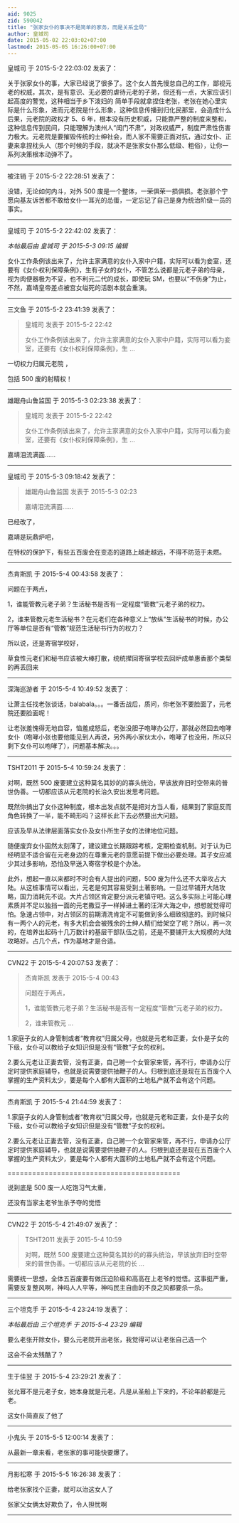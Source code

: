 ```yaml
---
aid: 9025
zid: 590042
title: "张家女仆的事决不是简单的家务，而是关系全局"
author: 皇城司
date: 2015-05-02 22:03:02+07:00
lastmod: 2015-05-05 16:26:00+07:00
---
```


皇城司 于 2015-5-2 22:03:02 发表了：

关于张家女仆的事，大家已经说了很多了。这个女人首先慢怠自己的工作，鄙视元老的权威，其次，是有意识、无必要的虐待元老的子弟，但还有一点，大家应该引起高度的警觉，这种相当于乡下泼妇的 简单手段就拿捏住老张，老张在她心里实际是什么形象，进而元老院是什么形象，这种信息传播到归化民那里，会造成什么后果，元老院的政权才 5、6 年，根本没有历史积威，只能靠严整的制度来整和，这种信息传到民间，只能理解为澳州人“闺门不肃”，对政权威严，制度严肃性伤害力极大。元老院是要摧毁传统的士绅社会，而人家不需要正面对抗，通过女仆、正妻来拿捏枕头人（那个时候的手段，就决不是张家女仆那么低级、粗俗），让你一系列决策根本动弹不了。

---

被注销 于 2015-5-2 22:28:51 发表了：

没错，无论如何内斗，对外 500 废是一个整体，一荣俱荣一损俱损。老张那个宁愿向基友诉苦都不敢给女仆一耳光的怂蛋，一定忘记了自己是身为统治阶级一员的事实。

---

皇城司 于 2015-5-2 22:42:02 发表了：

_本帖最后由 皇城司 于 2015-5-3 09:15 编辑_

女仆工作条例该出来了，允许主家满意的女仆入家中户籍，实际可以看为妾室，还要有《女仆权利保障条例》，生有子女的女仆，不管怎么说都是元老子弟的母亲，视为肉便器极为不妥，也不利元二代的成长，即使玩 SM，也要以“不伤身”为止，不然，嘉靖皇帝差点被宫女缢死的活剧本就会重演。

---

三文鱼 于 2015-5-2 23:41:39 发表了：

> 皇城司 发表于 2015-5-2 22:42
>
> 女仆工作条例该出来了，允许主家满意的女仆入家中户籍，实际可以看为妾室，还要有《女仆权利保障条例》，生 ...

一切权力归属元老院
，

包括 500 废的射精权！

---

雄踞舟山鲁监国 于 2015-5-3 02:23:38 发表了：

> 皇城司 发表于 2015-5-2 22:42
>
> 女仆工作条例该出来了，允许主家满意的女仆入家中户籍，实际可以看为妾室，还要有《女仆权利保障条例》，生 ...

嘉靖泪流满面……

---

皇城司 于 2015-5-3 09:18:42 发表了：

> 雄踞舟山鲁监国 发表于 2015-5-3 02:23
>
> 嘉靖泪流满面……

已经改了，

嘉靖是玩鼎炉吧，

在特权的保护下，有些五百废会在变态的道路上越走越远，不得不防范于未燃。

---

杰肯斯凯 于 2015-5-4 00:43:58 发表了：

问题在于两点，

1，谁能管教元老子弟？生活秘书是否有一定程度“管教”元老子弟的权力。

2，谁来管教元老生活秘书？在元老们在各种意义上“放纵”生活秘书的时候，办公厅等单位是否有“管教”规范生活秘书行为的权力？

所以说，还是寄宿学校好，

草食性元老们和秘书应该被大棒打散，统统撵回寄宿学校去回炉成单惠香那个类型的再丢回来

---

深海巡游者 于 2015-5-4 10:49:52 发表了：

让萧主任找老张谈话，balabala。。。一番舌战后，质问，你老张不要脸面了，元老院还要脸面呢！

让老张羞愧得无地自容，恼羞成怒后，老张没胆子咆哮办公厅，那就必然回去咆哮女仆（咆哮小张也要他能见到人再说，另外两小家伙太小，咆哮了也没用，所以只剩下女仆可以咆哮了），问题基本解决。。。

---

TSHT2011 于 2015-5-4 10:59:24 发表了：

对啊，既然 500 废要建立这种莫名其妙的的寡头统治，早该放弃旧时空带来的普世伪善。一切都应该从元老院的长治久安出发思考问题。

既然你搞出了女仆这种制度，根本出发点就不是把对方当人看，结果到了家庭反而角色转换了一半，能不畸形吗？这样长此下去必然要出大问题。

应该及早从法律层面落实女仆及女仆所生子女的法律地位问题。

随便废弃女仆固然太刻薄了，建议建立长期跟踪考核，定期检查机制。对于认为已经明显不适合留在元老身边的在尊重元老的意愿前提下做出必要处理。其子女应减少其过多影响，恐怕及早送入寄宿学校是个办法。

此外，想起一直以来都时不时会有人提出的问题，500 废为什么还不大举攻占大陆。从这桩事情可以看出，元老是何其容易受到土著影响。一旦过早铺开大陆攻略，国力消耗先不说。大片占领区肯定要分派元老镇守吧。这么多实际上可能心理素质并不足以独挡一面的元老撒豆子一样掉进土著的汪洋大海之中，想想就觉得可怕。急速占领中，对占领区的前期清洗肯定不可能做到多么细致彻底的。到时候只有一两个人的元老，有多大机会会被残余的士绅人精们给架空了呢？所以，再一次的，在培养出起码十几万数计的基层干部队伍之前，还是不要铺开太大规模的大陆攻略好。占几个点，作为基地才是合适。

---

CVN22 于 2015-5-4 20:07:53 发表了：

> 杰肯斯凯 发表于 2015-5-4 00:43
>
> 问题在于两点，
>
> 1，谁能管教元老子弟？生活秘书是否有一定程度“管教”元老子弟的权力。
>
> 2，谁来管教元 ...

1.家庭子女的人身管制或者“教育权”归属父母，也就是元老和正妻，女仆是子女的下级，女仆可以教给子女知识但是没有“管教”子女的权利。

2.要么元老让正妻去管，没有正妻，自己聘一个女管家来管，再不行，申请办公厅定时提供家庭辅导，也就是说需要提供抽鞭子的人。归根到底还是现在五百废个人掌握的生产资料太少，要是每个人都有大面积的土地私产就不会有这个问题。

---

杰肯斯凯 于 2015-5-4 21:44:59 发表了：

1.家庭子女的人身管制或者“教育权”归属父母，也就是元老和正妻，女仆是子女的下级，女仆可以教给子女知识但是没有“管教”子女的权利。

2.要么元老让正妻去管，没有正妻，自己聘一个女管家来管，再不行，申请办公厅定时提供家庭辅导，也就是说需要提供抽鞭子的人。归根到底还是现在五百废个人掌握的生产资料太少，要是每个人都有大面积的土地私产就不会有这个问题。

==========================================

说到底是 500 废一人吃饱习气太重，

还没有当家主老爷生杀予夺的觉悟

---

CVN22 于 2015-5-4 21:49:07 发表了：

> TSHT2011 发表于 2015-5-4 10:59
>
> 对啊，既然 500 废要建立这种莫名其妙的的寡头统治，早该放弃旧时空带来的普世伪善。一切都应该从元老院的长 ...

需要统一思想，全体五百废要有做压迫阶级和高高在上老爷的觉悟。这事挺严重，需要反复整风啊，神吗人人平等，神吗民主自由的不良之风都要杀一杀。

---

三个坦克手 于 2015-5-4 23:24:19 发表了：

_本帖最后由 三个坦克手 于 2015-5-4 23:29 编辑_

要么老张开除女仆，要么元老院开出老张，我觉得可以让老张自己选一个

这会不会太残酷了？

---

生于佳翌 于 2015-5-4 23:29:21 发表了：

张允幂不是元老子女，她本身就是元老。凡是从圣船上下来的，不论年龄都是元老。

这女仆简直反了他了

---

小鬼头 于 2015-5-5 12:00:14 发表了：

从最新一章来看，老张家的事可能快要爆了。

---

月影松寒 于 2015-5-5 16:26:38 发表了：

给老张家找个正妻，就可以治这女人了

张家父女俩太好欺负了，令人担忧啊

---
